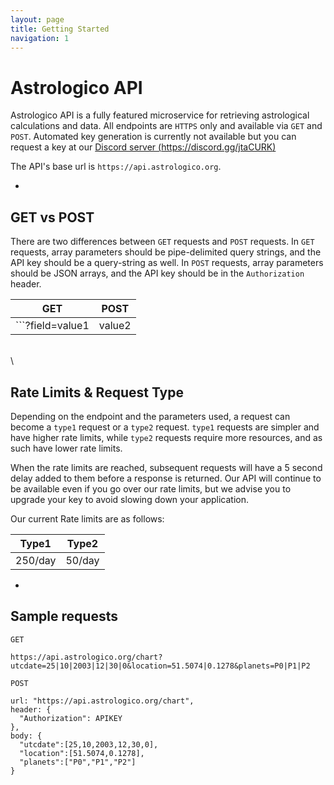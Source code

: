 ```yaml
---
layout: page
title: Getting Started
navigation: 1
---
```



# Astrologico API

Astrologico API is a fully featured microservice for retrieving astrological calculations and data. All endpoints are `HTTPS` only and available via `GET` and `POST`. Automated key generation is currently not available but you can request a key at our [Discord server (https://discord.gg/jtaCURK)](https://discord.gg/jtaCURK)

The API's base url is `https://api.astrologico.org`.

-
  
## GET vs POST

There are two differences between `GET` requests and `POST` requests. In `GET` requests, array parameters should be pipe-delimited query strings, and the API key should be a query-string as well. In `POST` requests, array parameters should be JSON arrays, and the API key should be in the `Authorization` header.

| GET  | POST |
| --- | --- |
| ```?field=value1|value2|value3&key=APIKEY```  | ```header: {Authorization:APIKEY}, body: {field:[value1,value2,value3]}``` |

\
\

## Rate Limits & Request Type

Depending on the endpoint and the parameters used, a request can become a `type1` request or a `type2` request. `type1` requests are simpler and have higher rate limits, while `type2` requests require more resources, and as such have lower rate limits.

When the rate limits are reached, subsequent requests will have a 5 second delay added to them before a response is returned. Our API will continue to be available even if you go over our rate limits, but we advise you to upgrade your key to avoid slowing down your application.

Our current Rate limits are as follows:

| Type1  | Type2 |
| --- | --- |
| 250/day | 50/day |

-

## Sample requests

```
GET

https://api.astrologico.org/chart?utcdate=25|10|2003|12|30|0&location=51.5074|0.1278&planets=P0|P1|P2
```

```
POST

url: "https://api.astrologico.org/chart",
header: {
  "Authorization": APIKEY
},
body: {
  "utcdate":[25,10,2003,12,30,0],
  "location":[51.5074,0.1278],
  "planets":["P0","P1","P2"]
}
```
